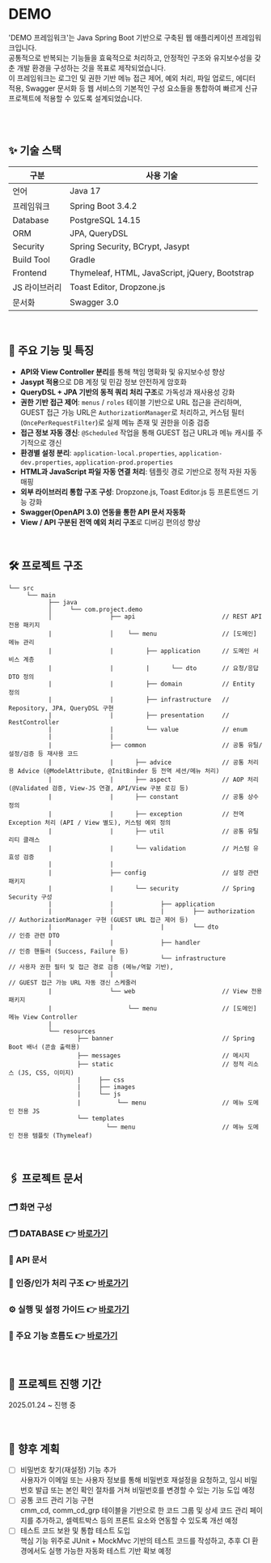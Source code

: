 # DEMO
'DEMO 프레임워크'는 Java Spring Boot 기반으로 구축된 웹 애플리케이션 프레임워크입니다. <br>
공통적으로 반복되는 기능들을 효육적으로 처리하고, 안정적인 구조와 유지보수성을 갖춘 개발 환경을 구성하는 것을 목표로 제작되었습니다. <br>
이 프레임워크는 로그인 및 권한 기반 메뉴 접근 제어, 예외 처리, 파일 업로드, 에디터 적용, Swagger 문서화 등 웹 서비스의 기본적인 구성 요소들을 통합하여 빠르게 신규 프로젝트에 적용할 수 있도록 설계되었습니다.

<br>
<br>

## ✨ 기술 스택
| 구분 | 사용 기술 |
|-----|----------|
| 언어 | Java 17 |
| 프레임워크 | Spring Boot 3.4.2 |
| Database | PostgreSQL 14.15 |
| ORM | JPA, QueryDSL |
| Security | Spring Security, BCrypt, Jasypt |
| Build Tool | Gradle |
| Frontend | Thymeleaf, HTML, JavaScript, jQuery, Bootstrap |
| JS 라이브러리 | Toast Editor, Dropzone.js | 
| 문서화 | Swagger 3.0 |

<br>

## 📌 주요 기능 및 특징
- **API와 View Controller 분리**를 통해 책임 명확화 및 유지보수성 향상
- **Jasypt 적용**으로 DB 계정 및 민감 정보 안전하게 암호화
- **QueryDSL + JPA 기반의 동적 쿼리 처리 구조**로 가독성과 재사용성 강화
- **권한 기반 접근 제어**: `menus` / `roles` 테이블 기반으로 URL 접근을 관리하며,  
  GUEST 접근 가능 URL은 `AuthorizationManager`로 처리하고, 커스텀 필터(`OncePerRequestFilter`)로 실제 메뉴 존재 및 권한을 이중 검증
- **접근 정보 자동 갱신**: `@Scheduled` 작업을 통해 GUEST 접근 URL과 메뉴 캐시를 주기적으로 갱신
- **환경별 설정 분리**: `application-local.properties`, `application-dev.properties`, `application-prod.properties`
- **HTML과 JavaScript 파일 자동 연결 처리**: 템플릿 경로 기반으로 정적 자원 자동 매핑
- **외부 라이브러리 통합 구조 구성**: Dropzone.js, Toast Editor.js 등 프론트엔드 기능 강화
- **Swagger(OpenAPI 3.0) 연동을 통한 API 문서 자동화**
- **View / API 구분된 전역 예외 처리 구조**로 디버깅 편의성 향상

<br>

## 🛠️ 프로젝트 구조
```
└── src
     └── main 
           ├── java
           │     └── com.project.demo
           │                ├── api                        // REST API 전용 패키지
           |                │    └── menu                  // [도메인] 메뉴 관리
           |                |         ├── application      // 도메인 서비스 계층
           |                |         |      └── dto       // 요청/응답 DTO 정의
           |                |         ├── domain           // Entity 정의
           |                |         ├── infrastructure   // Repository, JPA, QueryDSL 구현
           |                |         ├── presentation     // RestController
           |                |         └── value            // enum
           |                |
           |                ├── common                     // 공통 유틸/설정/검증 등 재사용 코드
           |                |      ├── advice              // 공통 처리용 Advice (@ModelAttribute, @InitBinder 등 전역 세션/메뉴 처리)
           |                |      ├── aspect              // AOP 처리 (@Validated 검증, View-JS 연결, API/View 구분 로깅 등)
           |                |      ├── constant            // 공통 상수 정의
           |                |      ├── exception           // 전역 Exception 처리 (API / View 별도), 커스텀 예외 정의
           |                |      ├── util                // 공통 유틸리티 클래스
           |                |      └── validation          // 커스텀 유효성 검증
           |                |
           |                ├── config                     // 설정 관련 패키지
           |                |      └── security            // Spring Security 구성
           |                |             ├── application
           |                |             |        ├── authorization   // AuthorizationManager 구현 (GUEST URL 접근 제어 등)
           |                |             |        └── dto             // 인증 관련 DTO
           |                |             ├── handler                  // 인증 핸들러 (Success, Failure 등)
           |                |             └── infrastructure           // 사용자 권한 필터 및 접근 경로 검증 (메뉴/역할 기반),
           |                |                                          // GUEST 접근 가능 URL 자동 갱신 스케줄러
           |                └── web                        // View 전용 패키지
           |                     └── menu                  // [도메인] 메뉴 View Controller
           |
           └── resources
                   ├── banner                              // Spring Boot 배너 (콘솔 출력용)
                   ├── messages                            // 메시지
                   ├── static                              // 정적 리소스 (JS, CSS, 이미지)
                   |     ├── css
                   |     ├── images
                   |     └── js
                   |          └── menu                     // 메뉴 도메인 전용 JS
                   └── templates
                           └── menu                        // 메뉴 도메인 전용 템플릿 (Thymeleaf)
```

<br>

## 🖇️ 프로젝트 문서
### 🗂️ 화면 구성
### 🗂️ DATABASE 👉 [바로가기](docs/db/database.md)
### 📑 API 문서
### 🔐 인증/인가 처리 구조 👉 [바로가기](docs/security-structure.md)
### ⚙️ 실행 및 설정 가이드 👉 [바로가기](docs/setup.md)
### 🔄 주요 기능 흐름도 👉 [바로가기](docs/flow.md)

<br>

## 📆 프로젝트 진행 기간
2025.01.24 ~ 진행 중

<br>

## 🔎 향후 계획
- [ ] 비밀번호 찾기(재설정) 기능 추가 <br>
사용자가 이메일 또는 사용자 정보를 통해 비밀번호 재설정을 요청하고, 임시 비밀번호 발급 또는 본인 확인 절차를 거쳐 비밀번호를 변경할 수 있는 기능 도입 예정
- [ ] 공통 코드 관리 기능 구현 <br>
cmm_cd, comm_cd_grp 테이블을 기반으로 한 코드 그룹 및 상세 코드 관리 페이지를 추가하고, 셀렉트박스 등의 프론트 요소와 연동할 수 있도록 개선 예정
- [ ] 테스트 코드 보완 및 통합 테스트 도입 <br>
핵심 기능 위주로 JUnit + MockMvc 기반의 테스트 코드를 작성하고, 추후 CI 환경에서도 실행 가능한 자동화 테스트 기반 확보 예정